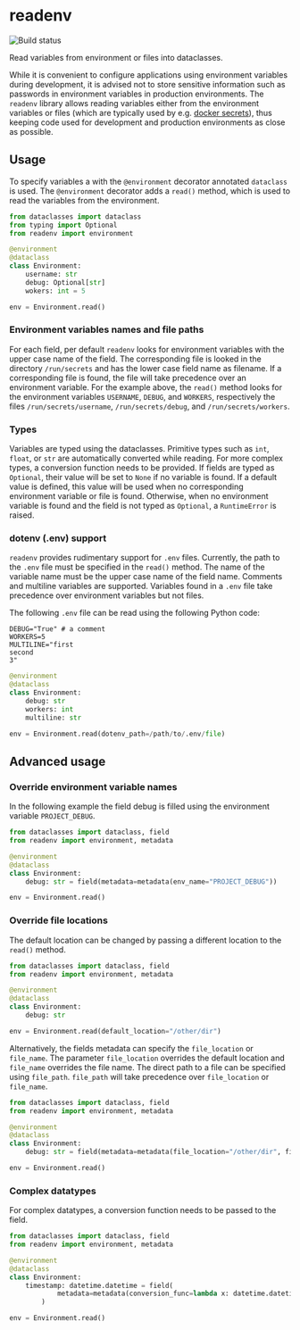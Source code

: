 # readenv

![Build status](https://github.com/c-technology/readenv/actions/workflows/check.yml/badge.svg?branch=main)

Read variables from environment or files into dataclasses.

While it is convenient to configure applications using environment variables during development, it is advised not to store sensitive information such as passwords in environment variables in production environments. The `readenv` library allows reading variables either from the environment variables or files (which are typically used by e.g. [docker secrets](https://docs.docker.com/engine/swarm/secrets/)), thus keeping code used for development and production environments as close as possible.

## Usage

To specify variables a with the `@environment` decorator annotated `dataclass` is used. The `@environment` decorator adds a `read()` method, which is used to read the variables from the environment.

```python
from dataclasses import dataclass
from typing import Optional
from readenv import environment

@environment
@dataclass
class Environment:
    username: str
    debug: Optional[str]
    wokers: int = 5

env = Environment.read()

```

### Environment variables names and file paths

For each field, per default `readenv` looks for environment variables with the upper case name of the field. The corresponding file is looked in the directory `/run/secrets` and has the lower case field name as filename. If a corresponding file is found, the file will take precedence over an environment variable. For the example above, the `read()` method looks for the environment variables `USERNAME`, `DEBUG`, and `WORKERS`, respectively the files `/run/secrets/username`, `/run/secrets/debug`, and `/run/secrets/workers`.

### Types

Variables are typed using the dataclasses. Primitive types such as `int`, `float`, or `str` are automatically converted while reading. For more complex types, a conversion function needs to be provided. If fields are typed as `Optional`, their value will be set to `None` if no variable is found. If a default value is defined, this value will be used when no corresponding environment variable or file is found. Otherwise, when no environment variable is found and the field is not typed as `Optional`, a `RuntimeError` is raised.

### dotenv (.env) support

`readenv` provides rudimentary support for `.env` files. Currently, the path to the `.env` file must be specified in the `read()` method. The name of the variable name must be the upper case name of the field name. Comments and multiline variables are supported. Variables found in a `.env` file take precedence over environment variables but not files.

The following `.env` file can be read using the following Python code:

```
DEBUG="True" # a comment
WORKERS=5
MULTILINE="first
second
3"
```

```python
@environment
@dataclass
class Environment:
    debug: str
    workers: int
    multiline: str

env = Environment.read(dotenv_path=/path/to/.env/file)
```

## Advanced usage

### Override environment variable names

In the following example the field debug is filled using the environment variable `PROJECT_DEBUG`.

```python
from dataclasses import dataclass, field
from readenv import environment, metadata

@environment
@dataclass
class Environment:
    debug: str = field(metadata=metadata(env_name="PROJECT_DEBUG"))

env = Environment.read()
```

### Override file locations

The default location can be changed by passing a different location to the `read()` method.

```python
from dataclasses import dataclass, field
from readenv import environment, metadata

@environment
@dataclass
class Environment:
    debug: str

env = Environment.read(default_location="/other/dir")
```

Alternatively, the fields metadata can specify the `file_location` or `file_name`. The parameter `file_location` overrides the default location and `file_name` overrides the file name. The direct path to a file can be specified using `file_path`. `file_path` will take precedence over `file_location` or `file_name`.

```python
from dataclasses import dataclass, field
from readenv import environment, metadata

@environment
@dataclass
class Environment:
    debug: str = field(metadata=metadata(file_location="/other/dir", file_name="DEBUG.txt"))

env = Environment.read()
```

### Complex datatypes

For complex datatypes, a conversion function needs to be passed to the field.

```python
from dataclasses import dataclass, field
from readenv import environment, metadata

@environment
@dataclass
class Environment:
    timestamp: datetime.datetime = field(
            metadata=metadata(conversion_func=lambda x: datetime.datetime.fromisoformat(x))
        )

env = Environment.read()
```
